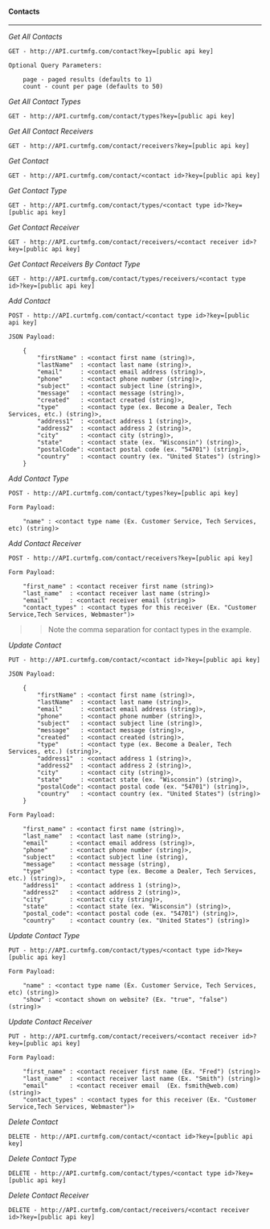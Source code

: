 #### Contacts

---
*Get All Contacts*

	GET - http://API.curtmfg.com/contact?key=[public api key]

	Optional Query Parameters:

		page - paged results (defaults to 1)
		count - count per page (defaults to 50)

*Get All Contact Types*

	GET - http://API.curtmfg.com/contact/types?key=[public api key]

*Get All Contact Receivers*

	GET - http://API.curtmfg.com/contact/receivers?key=[public api key]

*Get Contact*

	GET - http://API.curtmfg.com/contact/<contact id>?key=[public api key]

*Get Contact Type*

	GET - http://API.curtmfg.com/contact/types/<contact type id>?key=[public api key]

*Get Contact Receiver*

	GET - http://API.curtmfg.com/contact/receivers/<contact receiver id>?key=[public api key]

*Get Contact Receivers By Contact Type*

	GET - http://API.curtmfg.com/contact/types/receivers/<contact type id>?key=[public api key]

*Add Contact*

	POST - http://API.curtmfg.com/contact/<contact type id>?key=[public api key]

	JSON Payload:

		{
			"firstName" : <contact first name (string)>,
			"lastName"  : <contact last name (string)>,
			"email"     : <contact email address (string)>,
			"phone"     : <contact phone number (string)>,
			"subject"   : <contact subject line (string)>,
			"message"   : <contact message (string)>,
			"created"   : <contact created (string)>,
			"type"      : <contact type (ex. Become a Dealer, Tech Services, etc.) (string)>,
			"address1"  : <contact address 1 (string)>,
			"address2"  : <contact address 2 (string)>,
			"city"      : <contact city (string)>,
			"state"     : <contact state (ex. "Wisconsin") (string)>,
			"postalCode": <contact postal code (ex. "54701") (string)>,
			"country"   : <contact country (ex. "United States") (string)>
		}

*Add Contact Type*

	POST - http://API.curtmfg.com/contact/types?key=[public api key]

	Form Payload:

		"name" : <contact type name (Ex. Customer Service, Tech Services, etc) (string)>

*Add Contact Receiver*
	
	POST - http://API.curtmfg.com/contact/receivers?key=[public api key]

	Form Payload:

		"first_name" : <contact receiver first name (string)>
		"last_name"  : <contact receiver last name (string)>
		"email"      : <contact receiver email (string)>
		"contact_types" : <contact types for this receiver (Ex. "Customer Service,Tech Services, Webmaster")>

>> Note the comma separation for contact types in the example.

*Update Contact*

	PUT - http://API.curtmfg.com/contact/<contact id>?key=[public api key]

	JSON Payload:

		{
			"firstName" : <contact first name (string)>,
			"lastName"  : <contact last name (string)>,
			"email"     : <contact email address (string)>,
			"phone"     : <contact phone number (string)>,
			"subject"   : <contact subject line (string)>,
			"message"   : <contact message (string)>,
			"created"   : <contact created (string)>,
			"type"      : <contact type (ex. Become a Dealer, Tech Services, etc.) (string)>,
			"address1"  : <contact address 1 (string)>,
			"address2"  : <contact address 2 (string)>,
			"city"      : <contact city (string)>,
			"state"     : <contact state (ex. "Wisconsin") (string)>,
			"postalCode": <contact postal code (ex. "54701") (string)>,
			"country"   : <contact country (ex. "United States") (string)>
		}

	Form Payload:

		"first_name" : <contact first name (string)>,
		"last_name"  : <contact last name (string)>,
		"email"      : <contact email address (string)>,
		"phone"      : <contact phone number (string)>,
		"subject"    : <contact subject line (string),
		"message"    : <contact message (string),
		"type"       : <contact type (ex. Become a Dealer, Tech Services, etc.) (string)>,
		"address1"   : <contact address 1 (string)>,
	    "address2"   : <contact address 2 (string)>,
		"city"       : <contact city (string)>,
		"state"      : <contact state (ex. "Wisconsin") (string)>,
		"postal_code": <contact postal code (ex. "54701") (string)>,
		"country"    : <contact country (ex. "United States") (string)>

*Update Contact Type*

	PUT - http://API.curtmfg.com/contact/types/<contact type id>?key=[public api key]

	Form Payload:

		"name" : <contact type name (Ex. Customer Service, Tech Services, etc) (string)>
		"show" : <contact shown on website? (Ex. "true", "false") (string)>

*Update Contact Receiver*

	PUT - http://API.curtmfg.com/contact/receivers/<contact receiver id>?key=[public api key]

	Form Payload:

		"first_name" : <contact receiver first name (Ex. "Fred") (string)>
		"last_name"  : <contact receiver last name (Ex. "Smith") (string)>
		"email"      : <contact receiver email  (Ex. fsmith@web.com) (string)>
		"contact_types" : <contact types for this receiver (Ex. "Customer Service,Tech Services, Webmaster")>

*Delete Contact*

	DELETE - http://API.curtmfg.com/contact/<contact id>?key=[public api key]

*Delete Contact Type*

	DELETE - http://API.curtmfg.com/contact/types/<contact type id>?key=[public api key]

*Delete Contact Receiver*

	DELETE - http://API.curtmfg.com/contact/receivers/<contact receiver id>?key=[public api key]
